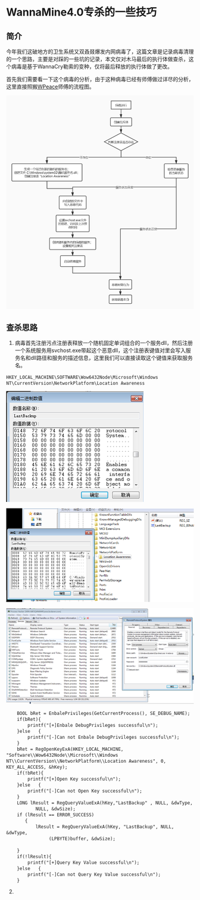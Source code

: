 # WannaMine4.0专杀的一些技巧

## 简介

今年我们这破地方的卫生系统又双叒叕爆发内网病毒了，这篇文章是记录病毒清理的一个思路，主要是对踩的一些坑的记录，本文仅对木马最后的执行体做查杀，这个病毒是基于WannaCry勒索的变种，仅将最后释放的执行体做了更改。

首先我们需要看一下这个病毒的分析，由于这种病毒已经有师傅做过详尽的分析，这里直接照搬[WPeace](https://bbs.pediy.com/user-home-906228.htm)师傅的流程图。

![&#x6D41;&#x7A0B;&#x56FE;](../.gitbook/assets/image%20%28211%29.png)

## 查杀思路

1. 病毒首先注册污点注册表释放一个随机固定单词组合的一个服务dll，然后注册一个系统服务用svchost.exe带起这个恶意dll，这个注册表键值对里会写入服务名和dll路径和服务的描述信息，这里我们可以直接读取这个键值来获取服务名。

```text
HKEY_LOCAL_MACHINE\SOFTWARE\Wow6432Node\Microsoft\Windows NT\CurrentVersion\NetworkPlatform\Location Awareness
```

![](../.gitbook/assets/image%20%28213%29.png)

![](../.gitbook/assets/image%20%28210%29.png)

![](../.gitbook/assets/image%20%28212%29.png)

```text
	BOOL bRet = EnbalePrivileges(GetCurrentProcess(), SE_DEBUG_NAME);
	if(bRet){
		printf("[+]Enbale DebugPrivileges successful\n");
	}else	{
		printf("[-]Can not Enbale DebugPrivileges successful\n");
	}
	bRet = RegOpenKeyExA(HKEY_LOCAL_MACHINE, "Software\\Wow6432Node\\Microsoft\\Windows NT\\CurrentVersion\\NetworkPlatform\\Location Awareness", 0, KEY_ALL_ACCESS, &hKey);
	if(!bRet){
		printf("[+]Open Key successful\n");
	}else	{
		printf("[-]Can not Open Key successful\n");
	}
	LONG lResult = RegQueryValueExA(hKey,"LastBackup" , NULL, &dwType,
           NULL, &dwSize);
    if (lResult == ERROR_SUCCESS)
       {        
           lResult = RegQueryValueExA(hKey, "LastBackup", NULL, &dwType,
                (LPBYTE)buffer, &dwSize);
            
    }
	if(!lResult){
		printf("[+]Query Key Value successful\n");
	}else	{
		printf("[-]Can not Query Key Value successful\n");
	}
```

2.

